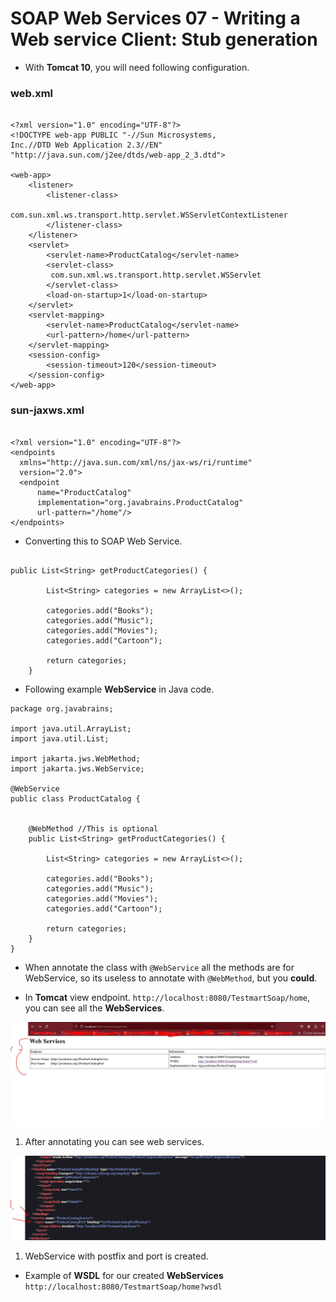 # SOAP Web Services 07 - Writing a Web service Client: Stub generation

- With **Tomcat 10**, you will need following configuration.

### web.xml

```

<?xml version="1.0" encoding="UTF-8"?>
<!DOCTYPE web-app PUBLIC "-//Sun Microsystems, 
Inc.//DTD Web Application 2.3//EN"
"http://java.sun.com/j2ee/dtds/web-app_2_3.dtd">

<web-app>
    <listener>
        <listener-class>
                com.sun.xml.ws.transport.http.servlet.WSServletContextListener
        </listener-class>
    </listener>
    <servlet>
        <servlet-name>ProductCatalog</servlet-name>
        <servlet-class>
         com.sun.xml.ws.transport.http.servlet.WSServlet
        </servlet-class>
        <load-on-startup>1</load-on-startup>
    </servlet>
    <servlet-mapping>
        <servlet-name>ProductCatalog</servlet-name>
        <url-pattern>/home</url-pattern>
    </servlet-mapping>
    <session-config>
        <session-timeout>120</session-timeout>
    </session-config>
</web-app>

```

### sun-jaxws.xml

```

<?xml version="1.0" encoding="UTF-8"?>
<endpoints
  xmlns="http://java.sun.com/xml/ns/jax-ws/ri/runtime"
  version="2.0">
  <endpoint
      name="ProductCatalog"
      implementation="org.javabrains.ProductCatalog"
      url-pattern="/home"/>
</endpoints>

```

- Converting this to SOAP Web Service.

```

public List<String> getProductCategories() {
		
		List<String> categories = new ArrayList<>();
		
		categories.add("Books");
		categories.add("Music");
		categories.add("Movies");
		categories.add("Cartoon");
		
		return categories;
	}

```

- Following example **WebService** in Java code.

```
package org.javabrains;

import java.util.ArrayList;
import java.util.List;

import jakarta.jws.WebMethod;
import jakarta.jws.WebService;

@WebService
public class ProductCatalog {
	
	
	@WebMethod //This is optional
	public List<String> getProductCategories() {
		
		List<String> categories = new ArrayList<>();
		
		categories.add("Books");
		categories.add("Music");
		categories.add("Movies");
		categories.add("Cartoon");
		
		return categories;
	}
}
```

-  When annotate the class with `@WebService` all the methods are for WebService, so its useless to annotate with `@WebMethod`, but you **could**.

- In **Tomcat** view endpoint. `http://localhost:8080/TestmartSoap/home`, you can see all the **WebServices**.

<img src="webServicesInTomcat.JPG" alt="alt text" width="900"/>

1. After annotating you can see web services.

<img src="webServicesWDSL.JPG" alt="alt text" width="900"/>

1. WebService with postfix and port is created.

- Example of **WSDL** for our created **WebServices** `http://localhost:8080/TestmartSoap/home?wsdl`